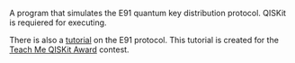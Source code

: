 A program that simulates the E91 quantum key distribution protocol.
QISKit is requiered for executing.

There is also a [tutorial](https://github.com/kardashin/E91_protocol/blob/master/E91_tutorial/E91_tutorial.ipynb) on the E91 protocol.
This tutorial is created for the [Teach Me QISKit Award](https://qx-awards.mybluemix.net/) contest.
